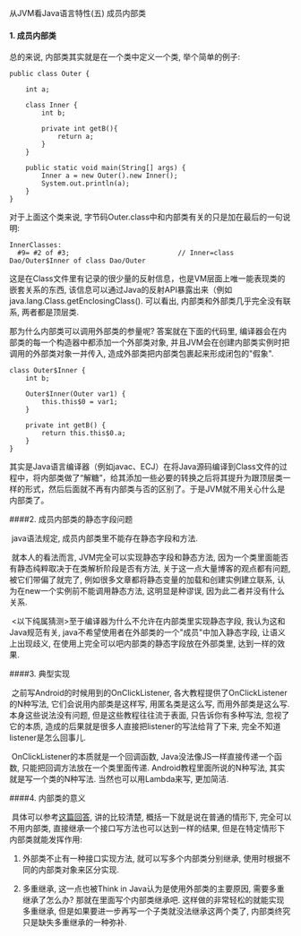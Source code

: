 从JVM看Java语言特性(五) 成员内部类



#### 1. 成员内部类

总的来说, 内部类其实就是在一个类中定义一个类, 举个简单的例子:

```
public class Outer {

    int a;

    class Inner {
        int b;

        private int getB(){
            return a;
        }
    }

    public static void main(String[] args) {
        Inner a = new Outer().new Inner();
        System.out.println(a);
    }
}
```

对于上面这个类来说, 字节码Outer.class中和内部类有关的只是加在最后的一句说明:

```
InnerClasses:
  #9= #2 of #3;                           // Inner=class Dao/Outer$Inner of class Dao/Outer
```

这是在Class文件里有记录的很少量的反射信息，也是VM层面上唯一能表现类的嵌套关系的东西, 该信息可以通过Java的反射API暴露出来（例如 java.lang.Class.getEnclosingClass(). 可以看出, 内部类和外部类几乎完全没有联系, 两者都是顶层类.

那为什么内部类可以调用外部类的参量呢? 答案就在下面的代码里, 编译器会在内部类的每一个构造器中都添加一个外部类对象, 并且JVM会在创建内部类实例时把调用的外部类对象一并传入, 造成外部类把内部类包裹起来形成闭包的"假象".

```
class Outer$Inner {
    int b;

    Outer$Inner(Outer var1) {
        this.this$0 = var1;
    }

    private int getB() {
        return this.this$0.a;
    }
}
```

其实是Java语言编译器（例如javac、ECJ）在将Java源码编译到Class文件的过程中，将内部类做了“解糖”，给其添加一些必要的转换之后将其提升为跟顶层类一样的形式，然后后面就不再有内部类与否的区别了。于是JVM就不用关心什么是内部类了。



####2. 成员内部类的静态字段问题

​	java语法规定, 成员内部类里不能存在静态字段和方法.

​	 就本人的看法而言, JVM完全可以实现静态字段和静态方法, 因为一个类里面能否有静态纯粹取决于在类解析阶段是否有<clinit>方法, 关于这一点大量博客的观点都有问题, 被它们带偏了就完了, 例如很多文章都将静态变量的加载和创建实例建立联系, 认为在new一个实例前不能调用静态方法, 这明显是种谬误, 因为此二者并没有什么关系.

​	<以下纯属猜测>至于编译器为什么不允许在内部类里实现静态字段, 我认为这和Java规范有关, java不希望使用者在外部类的一个"成员"中加入静态字段, 让语义上出现歧义, 在使用上完全可以吧内部类的静态字段放在外部类里, 达到一样的效果.



####3. 典型实现

​	之前写Android的时候用到的OnClickListener, 各大教程提供了OnClickListener的N种写法, 它们会说用内部类是这样写, 用匿名类是这么写, 而用外部类是这么写. 本身这些说法没有问题, 但是这些教程往往流于表面, 只告诉你有多种写法, 忽视了它的本质, 造成的后果就是很多人直接把listener的写法给背了下来, 完全不知道listener是怎么回事儿. 

​	OnClickListener的本质就是一个回调函数, Java没法像JS一样直接传递一个函数, 只能把回调方法放在一个类里面传递. Android教程里面所说的N种写法, 其实就是写一个类的N种写法. 当然也可以用Lambda来写, 更加简洁.





####4. 内部类的意义

​	具体可以参考[这篇回答](https://www.zhihu.com/question/21373020/answer/131513780), 讲的比较清楚, 概括一下就是说在普通的情形下, 完全可以不用内部类, 直接继承一个接口写方法也可以达到一样的结果, 但是在特定情形下内部类就能发挥作用:

 1.  外部类不止有一种接口实现方法, 就可以写多个内部类分别继承, 使用时根据不同的内部类对象来区分实现.

 2.  多重继承, 这一点也被Think in Java认为是使用外部类的主要原因, 需要多重继承了怎么办? 那就在里面写个内部类继承吧. 这样做的非常轻松的就能实现多重继承, 但是如果要进一步再写一个子类就没法继承这两个类了, 内部类终究只是缺失多重继承的一种弥补.

     ​









